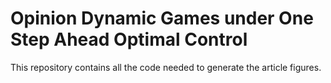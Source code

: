 # Opinion Dynamic Games under One Step Ahead Optimal Control

This repository contains all the code needed to generate the article figures.
